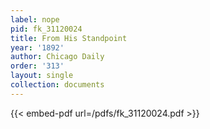 ```yaml
---
label: nope
pid: fk_31120024
title: From His Standpoint
year: '1892'
author: Chicago Daily
order: '313'
layout: single
collection: documents
---
```



{{< embed-pdf url=/pdfs/fk_31120024.pdf >}}